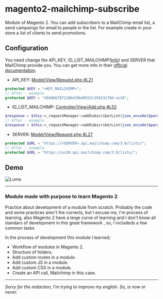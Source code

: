 # magento2-mailchimp-subscribe
Module of Magento 2. You can add subscribers to a MailChimp email list, a send campaings for
email to people in the list. For example create in your store a list of clients to send promotions.

## Configuration

You need change the API_KEY, ID_LIST_MAILCHIMP([Info](https://mailchimp.com/es/help/find-audience-id/)) and SERVER that MailChimp provide you. You can get more info in their [official documentation](https://mailchimp.com/es/help/about-api-keys/).

- API_KEY: [Model/View/Request.php #L21](https://github.com/moudev/magento2-mailchimp-subscribe/blob/b38b24877c4ecf27a057a27196c30866922d2703/Model/View/Request.php#L21)
```php
protected $KEY = "<KEY_MAILCHIMP>"; 
// After - example
protected $KEY = "459d667871186d19bd0322c35623178d-us20";
```

- ID_LIST_MAILCHIMP: [Controller/View/Add.php #L52](https://github.com/moudev/magento2-mailchimp-subscribe/blob/8ab16e16690b8246dcf4b3e87a8e5a20fbac053b/Controller/View/Add.php#L52)
```php
$response = $this->_requestManager->addSubscriberList(json_encode($params), '<ID_LIST_MAILCHIMP>');
// After - example
$response = $this->_requestManager->addSubscriberList(json_encode($params), '33fd85651a');
```

- SERVER: [Model/View/Request.php #L27](https://github.com/moudev/magento2-mailchimp-subscribe/blob/b38b24877c4ecf27a057a27196c30866922d2703/Model/View/Request.php#L27)
```php
protected $URL = "https://<SERVER>.api.mailchimp.com/3.0/lists/";
// After - example
protected $URL = "https://us20.api.mailchimp.com/3.0/lists/";
```

## Demo

![Luma](https://user-images.githubusercontent.com/13499566/59899794-4eae8500-93b3-11e9-81ca-7ccc346e3386.gif)

---
### Module made with purpose to learn Magento 2
Practice about development of a module from scratch. Probably the code and some practices aren't the corrects,
but I excuse me, I'm process of learning, also Magento 2 have a large curve of learning and I don't know all
standars of development in this great framework , so, I includeds a few common tasks

In the process of development this module I learned;
- Workflow of modules in Magento 2.
- Structure of folders.
- Add custom routes in a module.
- Add custom JS in a module.
- Add custom CSS in a module.
- Create an API call, Mailchimp in this case.

---
_Sorry for the redaction, I'm trying to improve my english. So, is now or never._
